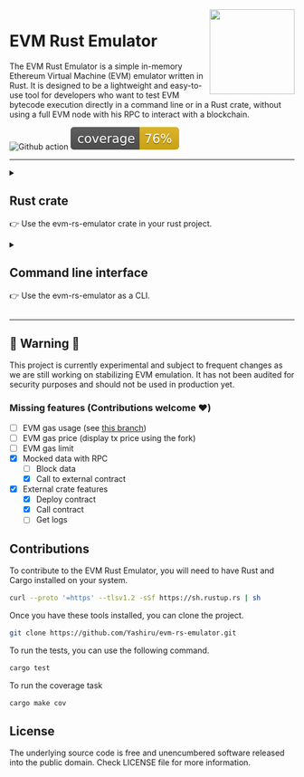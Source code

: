 <img align="right" width="150" height="150" top="100" src="https://avatars.githubusercontent.com/u/5430905?s=200&v=4">

# EVM Rust Emulator

The EVM Rust Emulator is a simple in-memory Ethereum Virtual Machine (EVM) emulator written in Rust. It is designed to be a lightweight and easy-to-use tool for developers who want to test EVM bytecode execution directly in a command line or in a Rust crate, without using a full EVM node with his RPC to interact with a blockchain.

![Github action](https://github.com/Yashiru/evm-rs-emulator/workflows/CI/badge.svg)
![Test coverage](./coverage/badges/flat.svg)

***
<details>
  <summary>
    <h2>Rust crate</h2>
    <p>👉 Use the evm-rs-emulator crate in your rust project.</p>
  </summary>

  ## Install crate
  ```bash
  cargo add evm-rs-emulator
  ```

  ## Usage
  ```rust
use evm_rs_emulator::Runner;

fn main() {
  let caller = [
    0x00, 0x00, 0x00, 0x00, 0x00, 0x00, 0x00, 0x00, 0x00, 0x00, 0x00, 0x00, 0x00, 0x00, 0x00,
    0x00, 0x00, 0xc4, 0x11, 0xe8,
  ];
  let origin: Option<[u8; 20]> = None;
  let address: Option<[u8; 20]> = None;
  let value: Option<[u8; 32]> = None;
  let data: Option<Vec<u8>> = None;
  let bytecode: Vec<u8> = vec![0x60, 0xff, 0x60, 0xff];
  
  // Create a new interpreter
  let mut runner =
      Runner::new(caller, origin, address, value, data, None);

  // Run all the bytecode
  let _ = runner.interpret(bytecode.clone(), Some(255), true);

  // Or run the bytecode OPCODE by OPCODE
  runner.bytecode = bytecode;
  runner.debug_level = Some(255);
  // Run the first 3 opcodes
  let _ = runner.interpret_op_code(runner.bytecode[runner.pc]);
  let _ = runner.interpret_op_code(runner.bytecode[runner.pc]);
  let _ = runner.interpret_op_code(runner.bytecode[runner.pc]);
}
  ```
</details>

<details>
  <summary>
    <h2>Command line interface</h2>
    <p>👉 Use the evm-rs-emulator as a CLI.</p>
  </summary>

  ## Installation (UNIX-like OS)
  Run this command to install evm-rs:
  ```bash
  git clone https://github.com/Yashiru/evm-rs-emulator.git && \
    cd evm-rs-emulator && \
    ./install && cd .. && \
    rm -rf evm-rs-emulator
  ```
  > [!NOTE]  
  > The install script runs sudo commands.

  ### Uninstall
  Remove the binary:
  ```bash 
  sudo rm -rf /usr/local/bin/evm-rs
  ```

  ### Execute bytecode
  You can run raw bytecode or give a file containing the bytecode in parameter. 
  
  > [!NOTE]  
  > When running some bytecode, the bytecode is deployed at a contract address and the contract is called with the provided data.

  ```bash
  # Run bytecode in a file
  evm-rs ./bytecode.bin

  # Run raw bytecode
  evm-rs 0x60ff60ff
  ```

  #### Command Line Arguments

  - **--address**  
  Set the address of the contract containing the provided bytecode.

  - **--caller**  
  Set the caller address.

  - **--data**  
  Set the data to be passed to the contract.

  - **--origin**  
  Set the origin address.

  - **--value**  
  Set the value to be sent to the contract.

  - **--fork**  
  Set the fork RPC url to be used when local storage reads return nothing.

  - **--help**  
  Display the help message, listing available arguments and their usage.

  - **--version**  
  Display the current version of the CLI.
</details>

***

## 🚧 Warning 🚧
This project is currently experimental and subject to frequent changes as we are still working on stabilizing EVM emulation.
It has not been audited for security purposes and should not be used in production yet.

### Missing features (Contributions welcome ❤️)
- [ ] EVM gas usage (see [this branch](https://github.com/Yashiru/evm-rs-emulator/tree/feat/gas-usage))
- [ ] EVM gas price (display tx price using the fork)
- [ ] EVM gas limit
- [x] Mocked data with RPC
  - [ ] Block data
  - [x] Call to external contract
- [x] External crate features
  - [x] Deploy contract
  - [x] Call contract
  - [ ] Get logs

## Contributions

To contribute to the EVM Rust Emulator, you will need to have Rust and Cargo installed on your system. 
```bash
curl --proto '=https' --tlsv1.2 -sSf https://sh.rustup.rs | sh
```

Once you have these tools installed, you can clone the project.
```bash
git clone https://github.com/Yashiru/evm-rs-emulator.git
```

To run the tests, you can use the following command.
```bash
cargo test
```

To run the coverage task
```bash
cargo make cov
```

## License

The underlying source code is free and unencumbered software released into the public domain. Check LICENSE file for more information.
